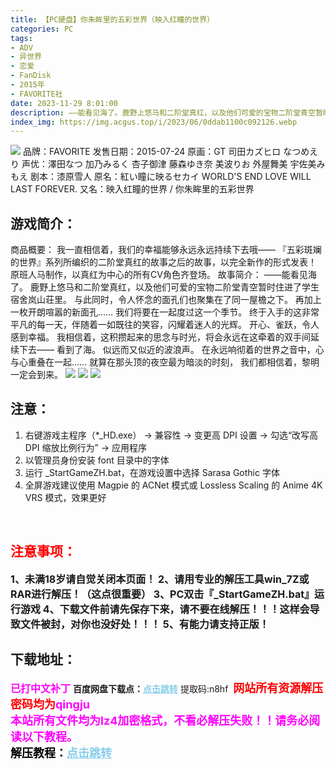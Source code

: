 ```yaml
---
title: 【PC硬盘】你朱眸里的五彩世界（映入红瞳的世界）
categories: PC
tags:
- ADV
- 异世界
- 恋爱
- FanDisk
- 2015年
- FAVORITE社
date: 2023-11-29 8:01:00
description: ——能看见海了。鹿野上悠马和二阶堂真红，以及他们可爱的宝物二阶堂青空暂时住进了学生宿舍岚山荘里。与此同时，令人怀念的面孔们也聚集在了同一屋檐之下。再加上一枚开朗喧嚣的新面孔……我们将要在一起度过这一个季节。终于入手的这非常平凡的每一天，伴随着一如既往的笑容，闪耀着迷人的光辉。开心、雀跃，令人感到幸福。我相信着，这积攒起来的思念与时光，将会永远在这牵着的双手间延续下去——
index_img: https://img.acgus.top/i/2023/06/0ddab1100c092126.webp
---
```

![](https://img.acgus.top/i/2023/06/0ddab1100c092126.webp)
品牌：FAVORITE
发售日期：2015-07-24
原画：GT 司田カズヒロ なつめえり
声优：澤田なつ 加乃みるく 杏子御津 藤森ゆき奈 美波りお 外屋舞美 宇佐美みもえ
剧本：漆原雪人
原名：紅い瞳に映るセカイ WORLD'S END LOVE WILL LAST FOREVER.
又名：映入红瞳的世界 / 你朱眸里的五彩世界

## 游戏简介：
商品概要：
我一直相信着，我们的幸福能够永远永远持续下去哦——
『五彩斑斓的世界』系列所编织的二阶堂真红的故事之后的故事，以完全新作的形式发表！
原班人马制作，以真红为中心的所有CV角色齐登场。
故事简介：
——能看见海了。
鹿野上悠马和二阶堂真红，以及他们可爱的宝物二阶堂青空暂时住进了学生宿舍岚山荘里。
与此同时，令人怀念的面孔们也聚集在了同一屋檐之下。
再加上一枚开朗喧嚣的新面孔……
我们将要在一起度过这一个季节。
终于入手的这非常平凡的每一天，伴随着一如既往的笑容，闪耀着迷人的光辉。
开心、雀跃，令人感到幸福。
我相信着，这积攒起来的思念与时光，将会永远在这牵着的双手间延续下去——
看到了海。
似远而又似近的波浪声。
在永远响彻着的世界之音中，心与心重叠在一起……
就算在那头顶的夜空最为暗淡的时刻，
我们都相信着，黎明一定会到来。
![](https://img.acgus.top/i/2023/06/a9143a692a092142.webp)
![](https://img.acgus.top/i/2023/06/d25b492d6f092136.webp)
![](https://img.acgus.top/i/2023/06/4151b1b883092131.webp)

## 注意：
1. 右键游戏主程序（*_HD.exe） -> 兼容性 -> 变更高 DPI 设置 -> 勾选“改写高 DPI 缩放比例行为” -> 应用程序
2. 以管理员身份安装 font 目录中的字体
3. 运行 _StartGameZH.bat，在游戏设置中选择 Sarasa Gothic 字体
4. 全屏游戏建议使用 Magpie 的 ACNet 模式或 Lossless Scaling 的 Anime 4K VRS 模式，效果更好
<br>





## <font color=#FF0000 >注意事项：</font>
<font size=3><b>1、未满18岁请自觉关闭本页面！
2、请用专业的解压工具win_7Z或RAR进行解压！（这点很重要）
3、PC双击『_StartGameZH.bat』运行游戏
4、下载文件前请先保存下来，请不要在线解压！！！这样会导致文件被封，对你也没好处！！！
5、有能力请支持正版！</b></font>

## 下载地址：
<font color=#FF00FF size=3><b>已打中文补丁</b></font>
<b>百度网盘下载点：</b><a href="https://pan.baidu.com/s/1FEs-0bmB7NvhOdykDjvQIA?pwd=n8hf" style="color: #87CEEB;"><b>点击跳转</b></a> 提取码:n8hf
<a style="padding: 0" href="https://post.qingju.org/AD/"><img style="max-width:100%" src="https://img.acgus.top/i/2024/07/478f689b8021d8d499ab43d21acf137a.gif" alt=""></a>
<b><font color=#FF0000 size=4>网站所有资源解压密码均为</b></font><b><font color=#FF00FF size=4>qingju</font><font color=#FF0000 ></font></b><br><b><font color=#FF00FF size=4>本站所有文件均为lz4加密格式，不看必解压失败！！请务必阅读以下教程。</b></font><br><b><font color=#000 size=4>解压教程：</b><a href="https://post.qingju.org/tutorial/000/" style="color: #87CEEB;"><b>点击跳转</b></a>
